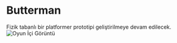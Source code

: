 # Butterman
Fizik tabanlı bir platformer prototipi geliştirilmeye devam edilecek.
![Oyun İçi Görüntü](http://burakcantemizel.com/resimler/buttermanoyun.png)
